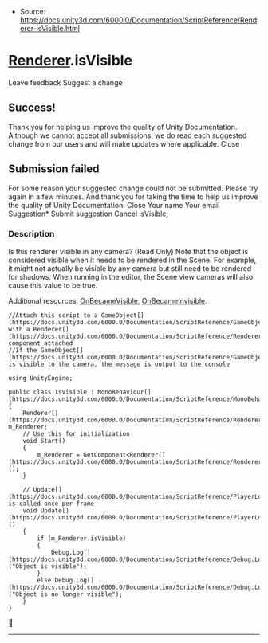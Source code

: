 * Source: https://docs.unity3d.com/6000.0/Documentation/ScriptReference/Renderer-isVisible.html

#  [Renderer](https://docs.unity3d.com/6000.0/Documentation/ScriptReference/Renderer.html).isVisible
Leave feedback
Suggest a change
## Success!
Thank you for helping us improve the quality of Unity Documentation. Although we cannot accept all submissions, we do read each suggested change from our users and will make updates where applicable.
Close
## Submission failed
For some reason your suggested change could not be submitted. Please <a>try again</a> in a few minutes. And thank you for taking the time to help us improve the quality of Unity Documentation.
Close
Your name Your email Suggestion* Submit suggestion
Cancel
isVisible; 
### Description
Is this renderer visible in any camera? (Read Only)
Note that the object is considered visible when it needs to be rendered in the Scene. For example, it might not actually be visible by any camera but still need to be rendered for shadows. When running in the editor, the Scene view cameras will also cause this value to be true.  
  
Additional resources: [OnBecameVisible](https://docs.unity3d.com/6000.0/Documentation/ScriptReference/Renderer.OnBecameVisible.html), [OnBecameInvisible](https://docs.unity3d.com/6000.0/Documentation/ScriptReference/Renderer.OnBecameInvisible.html).
```
//Attach this script to a GameObject[](https://docs.unity3d.com/6000.0/Documentation/ScriptReference/GameObject.html) with a Renderer[](https://docs.unity3d.com/6000.0/Documentation/ScriptReference/Renderer.html) component attached
//If the GameObject[](https://docs.unity3d.com/6000.0/Documentation/ScriptReference/GameObject.html) is visible to the camera, the message is output to the console  
  
using UnityEngine;  
  
public class IsVisible : MonoBehaviour[](https://docs.unity3d.com/6000.0/Documentation/ScriptReference/MonoBehaviour.html)
{
    Renderer[](https://docs.unity3d.com/6000.0/Documentation/ScriptReference/Renderer.html) m_Renderer;
    // Use this for initialization
    void Start()
    {
        m_Renderer = GetComponent<Renderer[](https://docs.unity3d.com/6000.0/Documentation/ScriptReference/Renderer.html)>();
    }  
  
    // Update[](https://docs.unity3d.com/6000.0/Documentation/ScriptReference/PlayerLoop.Update.html) is called once per frame
    void Update[](https://docs.unity3d.com/6000.0/Documentation/ScriptReference/PlayerLoop.Update.html)()
    {
        if (m_Renderer.isVisible)
        {
            Debug.Log[](https://docs.unity3d.com/6000.0/Documentation/ScriptReference/Debug.Log.html)("Object is visible");
        }
        else Debug.Log[](https://docs.unity3d.com/6000.0/Documentation/ScriptReference/Debug.Log.html)("Object is no longer visible");
    }
}

```

* * *
